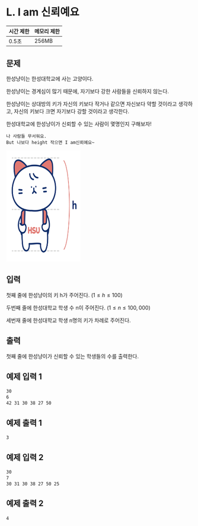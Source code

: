 # L. I am 신뢰예요

| 시간 제한 | 메모리 제한 |
| --- | --- |
| 0.5초 | 256MB |

## 문제
한성냥이는 한성대학교에 사는 고양이다.

한성냥이는 경계심이 많기 때문에, 자기보다 강한 사람들을 신뢰하지 않는다.

한성냥이는 상대방의 키가 자신의 키보다 작거나 같으면 자신보다 약할 것이라고 생각하고, 자신의 키보다 크면 자기보다 강할 것이라고 생각한다.

한성대학교에 한성냥이가 신뢰할 수 있는 사람이 몇명인지 구해보자!

```
나 사람들 무서워요.
But 나보다 height 작으면 I am신뢰예요~
```

<img src="/assets/hansungNyang.png" width="200" height="300">


## 입력
첫째 줄에 한성냥이의 키 h가 주어진다. $(1 \leq h \leq 100)$

두번째 줄에 한성대학교 학생 수 n이 주어진다. $(1 \leq n \leq 100,000)$

세번재 줄에 한성대학교 학생 n명의 키가 차례로 주어진다.

## 출력
첫째 줄에 한성냥이가 신뢰할 수 있는 학생들의 수를 출력한다.

## 예제 입력 1

```
30
6
42 31 30 38 27 50
```

## 예제 출력 1

```
3
```

## 예제 입력 2

```
30
7
30 31 30 38 27 50 25
```

## 예제 출력 2

```
4
```
